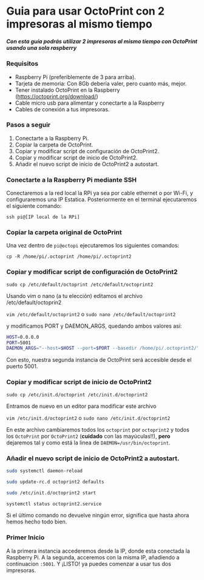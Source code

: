 # Guia para usar OctoPrint con 2 impresoras al mismo tiempo

##### Con esta guía podrás utilizar 2 impresoras al mismo tiempo con OctoPrint usando una sola raspberry

### Requisitos

- Raspberry Pi (preferiblemente de 3 para arriba).
- Tarjeta de memoria: Con 8Gb debería valer, pero cuanto más, mejor.
- Tener instalado OctoPrint en la Raspberry (https://octoprint.org/download/)
- Cable micro usb para alimentar y conectarte a la Raspberry
- Cables de conexión a tus impresoras.

### Pasos a seguir 

1. Conectarte a la Raspberry Pi.
2. Copiar la carpeta de OctoPrint.
3. Copiar y modificar script de configuración de OctoPrint2.
4. Copiar y modificar script de inicio de OctoPrint2.
5. Añadir el nuevo script de inicio de OctoPrint2 a autostart.

### Conectarte a la Raspberry Pi mediante SSH

Conectaremos a la red local la RPi ya sea por cable ethernet o por Wi-Fi, y configuraremos una IP Estatica.
Posteriormente en el terminal ejecutaremos el siguiente comando:

`ssh pi@[IP local de la RPi]`

### Copiar la carpeta original de OctoPrint

Una vez dentro de `pi@octopi` ejecutaremos los siguientes comandos:

`cp -R /home/pi/.octoprint /home/pi/.octoprint2`

### Copiar y modificar script de configuración de OctoPrint2

`sudo cp /etc/default/octoprint /etc/default/octoprint2`

Usando vim o nano (a tu elección) editamos el archivo /etc/default/octoprin2

`vim /etc/default/octoprint2` o `sudo nano /etc/default/octoprint2`

y modificamos PORT y DAEMON_ARGS, quedando ambos valores así: 

```bash
HOST=0.0.0.0
PORT=5001
DAEMON_ARGS="--host=$HOST --port=$PORT --basedir /home/pi/.octoprint2/"
```

Con esto, nuestra segunda instancia de OctoPrint será accesible desde el puerto 5001.

### Copiar y modificar script de inicio de OctoPrint2

`sudo cp /etc/init.d/octoprint /etc/init.d/octoprint2`

Entramos de nuevo en un editor para modificar este archivo

`vim /etc/init.d/octoprint2` o `sudo nano /etc/init.d/octoprint2`

En este archivo cambiaremos todos los `octoprint` por `octoprint2` y todos los `OctoPrint` por `OctoPrint2` (**cuidado** con las mayúculas!!), **pero** dejaremos tal y como está la linea de `DAEMON=/usr/bin/octoprint`.

### Añadir el nuevo script de inicio de OctoPrint2 a autostart.

```bash
sudo systemctl daemon-reload

sudo update-rc.d octoprint2 defaults

sudo /etc/init.d/octoprint2 start

systemctl status octoprint2.service
```

Si el último comando no devuelve ningún error, significa que hasta ahora hemos hecho todo bien.

### Primer Inicio

A la primera instancia accederemos desde la IP, donde esta conectada la Raspberry Pi. A la segunda, acceremos con la misma IP, añadiendo a continuacion ```:5001```.
Y ¡LISTO! ya puedes comenzar a usar tus dos impresoras.

